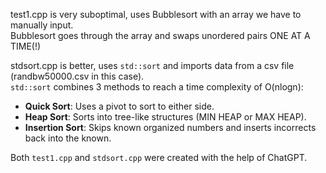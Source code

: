 test1.cpp is very suboptimal, uses Bubblesort with an array we have to manually input.  
Bubblesort goes through the array and swaps unordered pairs ONE AT A TIME(!)

  

stdsort.cpp is better, uses `std::sort` and imports data from a csv file (randbw50000.csv in this case).  
`std::sort` combines 3 methods to reach a time complexity of O(nlogn):
- **Quick Sort**: Uses a pivot to sort to either side.
- **Heap Sort**: Sorts into tree-like structures (MIN HEAP or MAX HEAP).
- **Insertion Sort**: Skips known organized numbers and inserts incorrects back into the known.

  

Both `test1.cpp` and `stdsort.cpp` were created with the help of ChatGPT.
